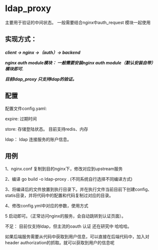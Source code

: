 # ldap_proxy
主要用于验证的中间状态。 一般需要结合nginx中auth_request 模块一起使用
 
## 实现方式：

<h5> client -> nginx ->（auth）-> backend

nginx auth module模块： 一般需要安装nginx auth module（默认安装自带）模块即可.

目前ldap_proxy 只支持ldap的验证。

## 配置

配置文件config.yaml:

expire: 过期时间

store: 存储登陆状态。 目前支持redis、内存

ldap： ldap 连接服务的账户信息。



## 用例

1、nginx.conf 复制到目的nginx下，修改对应到upstream服务

2、编译 go build -o ldap-proxy . (不同系统自行选择不同编译方式)

3、将编译后的文件放置到执行目录下。并在执行文件当前目前下创建config、statis目录，并将代码中的配置和代码复制过对应的目录。

4、修改config.yml中对应的参数，使用方式

5 启动即可。（正常访问nginx的服务，会自动跳转到认证页面）。


不足： 目前仅支持ldap，但主流的oauth 认证 还在研究中 哈哈哈。 

如果后端服务需要从代码中获取到用户信息，可以直接在后端代码中，加入对header authorization的抓取。就可以获取到用户的信息呢
